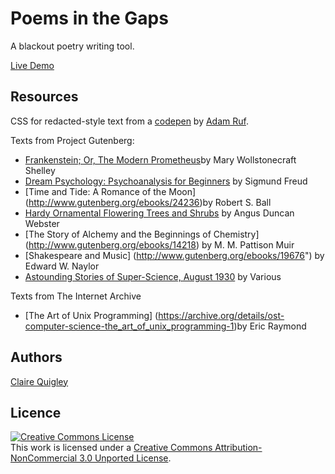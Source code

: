 Poems in the Gaps
=============

A blackout poetry writing tool.

[Live Demo](http://www.alcluith.co.uk/poemsinthegaps/index.html) 

## Resources

CSS for redacted-style text from a [codepen](https://codepen.io/adamruf/pen/GZwdrY) by [Adam Ruf](https://github.com/adamruf).

Texts from Project Gutenberg:
 * [Frankenstein; Or, The Modern Prometheus](http://www.gutenberg.org/ebooks/84)by Mary Wollstonecraft Shelley
 * [Dream Psychology: Psychoanalysis for Beginners](http://www.gutenberg.org/ebooks/15489) by Sigmund Freud
  * [Time and Tide: A Romance of the Moon] (http://www.gutenberg.org/ebooks/24236)by Robert S. Ball
   * [Hardy Ornamental Flowering Trees and Shrubs](http://www.gutenberg.org/ebooks/10852) by Angus Duncan Webster
   * [The Story of Alchemy and the Beginnings of Chemistry] (http://www.gutenberg.org/ebooks/14218) by M. M. Pattison Muir
  * [Shakespeare and Music] (http://www.gutenberg.org/ebooks/19676") by Edward W. Naylor
  * [Astounding Stories of Super-Science, August 1930](http://www.gutenberg.org/ebooks/29768") by Various
  

Texts from The Internet Archive
  * [The Art of Unix Programming] (https://archive.org/details/ost-computer-science-the_art_of_unix_programming-1)by Eric Raymond

## Authors 
[Claire Quigley](https://github.com/alcluith) <br/>


## Licence

<a rel="license" href="http://creativecommons.org/licenses/by-nc/3.0/deed.en_US"><img alt="Creative Commons License" style="border-width:0" src="http://i.creativecommons.org/l/by-nc/3.0/88x31.png" /></a><br />This work is licensed under a <a rel="license" href="http://creativecommons.org/licenses/by-nc/3.0/deed.en_US">Creative Commons Attribution-NonCommercial 3.0 Unported License</a>.
